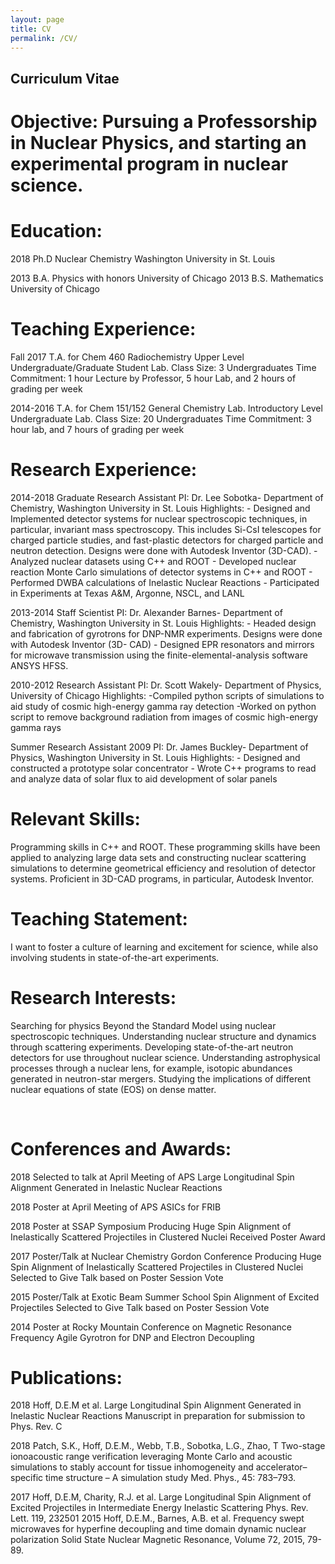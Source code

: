 ```yaml
---
layout: page
title: CV
permalink: /CV/
---
```


## Curriculum Vitae

# Objective: Pursuing a Professorship in Nuclear Physics, and starting an experimental program in nuclear science. 

# Education:	
2018	Ph.D Nuclear Chemistry	Washington University in St. Louis

2013		B.A. Physics with honors	University of Chicago
2013		B.S. Mathematics		University of Chicago	


# Teaching Experience:

Fall 2017	T.A. for Chem 460 Radiochemistry
		Upper Level Undergraduate/Graduate Student Lab.
		Class Size: 3 Undergraduates
		Time Commitment: 1 hour Lecture by Professor, 5 hour Lab, 			and 2 hours of grading per week
			
2014-2016	T.A. for Chem 151/152 General Chemistry Lab.
		Introductory Level Undergraduate Lab.
		Class Size: 20 Undergraduates
		Time Commitment: 3 hour lab, and 7 hours of grading per 	week
			





# Research Experience:

2014-2018	Graduate Research Assistant
		PI: Dr. Lee Sobotka- Department of Chemistry, Washington 			University in St. Louis
		Highlights: 
		- Designed and Implemented detector systems for nuclear 			spectroscopic techniques, in particular, invariant mass 				spectroscopy. This includes Si-CsI telescopes for charged 			particle studies, and fast-plastic detectors for charged particle 			and neutron detection. Designs were done with Autodesk 				Inventor (3D-CAD).
		- Analyzed nuclear datasets using C++ and ROOT
		- Developed nuclear reaction Monte Carlo simulations of 				detector systems in C++ and ROOT
		- Performed DWBA calculations of Inelastic Nuclear Reactions
		- Participated in Experiments at Texas A&M, Argonne, NSCL, 			and LANL
		

2013-2014	Staff Scientist
		PI: Dr. Alexander Barnes- Department of Chemistry, 				Washington University in St. Louis
		Highlights:
		- Headed design and fabrication of gyrotrons for DNP-NMR 			experiments. Designs were done with Autodesk Inventor (3D-			CAD)
		- Designed EPR resonators and mirrors for microwave 				transmission using the finite-elemental-analysis software				ANSYS HFSS.

2010-2012 Research Assistant
		PI: Dr. Scott Wakely- Department of Physics, University of 			Chicago
		Highlights:
		-Compiled python scripts of simulations to aid study of cosmic 			high-energy gamma ray detection
		-Worked on python script to remove background 					radiation from images of cosmic high-energy gamma rays

Summer 	Research Assistant
2009		PI: Dr. James Buckley- Department of Physics, Washington 			University in St. Louis
		Highlights:
		- Designed and constructed a prototype solar concentrator
		- Wrote C++ programs to read and analyze data of solar flux to 			aid development of solar panels
	 	
# Relevant Skills:

Programming skills in C++ and ROOT. These programming skills have been applied to analyzing large data sets and constructing nuclear scattering simulations to determine geometrical efficiency and resolution of detector systems. Proficient in 3D-CAD programs, in particular, Autodesk Inventor. 

# Teaching Statement:
I want to foster a culture of learning and excitement for science, while also involving students in state-of-the-art experiments. 

# Research Interests:
Searching for physics Beyond the Standard Model using nuclear spectroscopic techniques. Understanding nuclear structure and dynamics through scattering experiments. Developing state-of-the-art neutron detectors for use throughout nuclear science. Understanding astrophysical processes through a nuclear lens, for example, isotopic abundances generated in neutron-star mergers. Studying the implications of different nuclear equations of state (EOS) on dense matter.  

 
# Conferences and Awards:

2018 		Selected to talk at April Meeting of APS Large Longitudinal 			Spin Alignment Generated in Inelastic Nuclear Reactions

2018		Poster at April Meeting of APS ASICs for FRIB

2018		Poster at SSAP Symposium Producing Huge Spin Alignment of 			Inelastically Scattered Projectiles in Clustered Nuclei
		Received Poster Award

2017		Poster/Talk at Nuclear Chemistry Gordon Conference 				Producing Huge Spin Alignment of Inelastically Scattered 				Projectiles in Clustered Nuclei
		Selected to Give Talk based on Poster Session Vote

2015 		Poster/Talk at Exotic Beam Summer School Spin Alignment of 			Excited Projectiles
		Selected to Give Talk based on Poster Session Vote

2014 		Poster at Rocky Mountain Conference on Magnetic 					Resonance Frequency Agile Gyrotron for DNP and 					Electron Decoupling

# Publications:

2018		Hoff, D.E.M et al. Large Longitudinal Spin Alignment 				Generated in Inelastic Nuclear Reactions
		Manuscript in preparation for submission to Phys. Rev. C

2018		Patch, S.K., Hoff, D.E.M., Webb, T.B., Sobotka, L.G., Zhao, T 			Two-stage ionoacoustic range verification leveraging Monte 			Carlo and acoustic simulations to stably account for tissue 			inhomogeneity and accelerator–specific time structure – A 			simulation study
		Med. Phys., 45: 783–793.


2017 		Hoff, D.E.M, Charity, R.J. et al. Large Longitudinal Spin 				Alignment of Excited Projectiles in Intermediate Energy 				Inelastic Scattering
		Phys. Rev. Lett. 119, 232501 
2015		Hoff, D.E.M., Barnes, A.B. et al. Frequency swept microwaves 			for hyperfine decoupling and time domain dynamic nuclear 			polarization Solid State Nuclear Magnetic Resonance, Volume 			72, 2015, 79-89.


